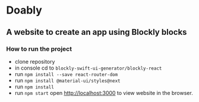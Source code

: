 # Doably 
## A website to create an app using Blockly blocks

### How to run the project
 - clone repository
 - in console cd to `blockly-swift-ui-generator/blockly-react`
 - run `npm install --save react-router-dom`
 - run `npm install @material-ui/styles@next`
 - run `npm install`
 - run `npm start` open [http://localhost:3000](http://localhost:3000) to view website in the browser.
